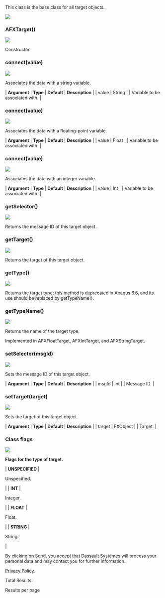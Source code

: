 This class is the base class for all target objects.

![](https://help.3ds.com/2023/English/DSSIMULIA_Established/SIMACAERefImages/gui-afxtarget.png)

### AFXTarget()

![](https://help.3ds.com/2023/English/DSSIMULIA_Established/IconsReference/butix_top_wline.png)

Constructor.

### connect(value)

![](https://help.3ds.com/2023/English/DSSIMULIA_Established/IconsReference/butix_top_wline.png)

Associates the data with a string variable.

| **Argument** | **Type** | **Default** | **Description** |
| value | String | | Variable to be associated with. |

### connect(value)

![](https://help.3ds.com/2023/English/DSSIMULIA_Established/IconsReference/butix_top_wline.png)

Associates the data with a floating-point variable.

| **Argument** | **Type** | **Default** | **Description** |
| value | Float | | Variable to be associated with. |

### connect(value)

![](https://help.3ds.com/2023/English/DSSIMULIA_Established/IconsReference/butix_top_wline.png)

Associates the data with an integer variable.

| **Argument** | **Type** | **Default** | **Description** |
| value | Int | | Variable to be associated with. |

### getSelector()

![](https://help.3ds.com/2023/English/DSSIMULIA_Established/IconsReference/butix_top_wline.png)

Returns the message ID of this target object.

### getTarget()

![](https://help.3ds.com/2023/English/DSSIMULIA_Established/IconsReference/butix_top_wline.png)

Returns the target of this target object.

### getType()

![](https://help.3ds.com/2023/English/DSSIMULIA_Established/IconsReference/butix_top_wline.png)

Returns the target type; this method is deprecated in Abaqus 6.6, and its use should be replaced by getTypeName().

### getTypeName()

![](https://help.3ds.com/2023/English/DSSIMULIA_Established/IconsReference/butix_top_wline.png)

Returns the name of the target type.

Implemented in AFXFloatTarget, AFXIntTarget, and AFXStringTarget.

### setSelector(msgId)

![](https://help.3ds.com/2023/English/DSSIMULIA_Established/IconsReference/butix_top_wline.png)

Sets the message ID of this target object.

| **Argument** | **Type** | **Default** | **Description** |
| msgId | Int | | Message ID. |

### setTarget(target)

![](https://help.3ds.com/2023/English/DSSIMULIA_Established/IconsReference/butix_top_wline.png)

Sets the target of this target object.

| **Argument** | **Type** | **Default** | **Description** |
| target | FXObject | | Target. |

### Class flags

![](https://help.3ds.com/2023/English/DSSIMULIA_Established/IconsReference/butix_top_wline.png)

**Flags for the type of target.**

| **UNSPECIFIED** |

Unspecified.

|
| **INT** |

Integer.

|
| **FLOAT** |

Float.

|
| **STRING** |

String.

|

By clicking on Send, you accept that Dassault Systèmes will process your personal data and may contact you for further information.

[Privacy Policy](https://www.3ds.com/privacy-policy).

Total Results:

Results per page
